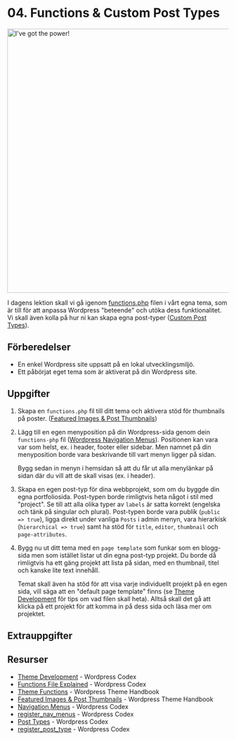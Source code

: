 # 04. Functions & Custom Post Types

<img src="https://user-images.githubusercontent.com/7646347/52047217-d3a21a80-2548-11e9-9cd5-f587e74aeaec.gif" alt="I've got the power!" width="600">

I dagens lektion skall vi gå igenom [functions.php](https://codex.wordpress.org/Functions_File_Explained) filen i vårt egna tema, som är till för att anpassa Wordpress "beteende" och utöka dess funktionalitet. Vi skall även kolla på hur ni kan skapa egna post-typer ([Custom Post Types](https://codex.wordpress.org/Post_Types)).

## Förberedelser

- En enkel Wordpress site uppsatt på en lokal utvecklingsmiljö.
- Ett påbörjat eget tema som är aktiverat på din Wordpress site.

## Uppgifter

1.
    Skapa en `functions.php` fil till ditt tema och aktivera stöd för thumbnails på poster. ([Featured Images & Post Thumbnails](https://developer.wordpress.org/themes/functionality/featured-images-post-thumbnails/))

2.
    Lägg till en egen menyposition på din Wordpress-sida genom dein `functions-php` fil ([Wordpress Navigation Menus](https://codex.wordpress.org/Navigation_Menus)). Positionen kan vara var som helst, ex. i header, footer eller sidebar. Men namnet på din menyposition borde vara beskrivande till vart menyn ligger på sidan.

    Bygg sedan in menyn i hemsidan så att du får ut alla menylänkar på sidan där du vill att de skall visas (ex. i header).

3.
    Skapa en egen post-typ för dina webbprojekt, som om du byggde din egna portfoliosida. Post-typen borde rimligtvis heta något i stil med "project". Se till att alla olika typer av `labels` är satta korrekt (engelska och tänk på singular och plural). Post-typen borde vara publik (`public => true`), ligga direkt under vanliga `Posts` i admin menyn, vara hierarkisk (`hierarchical => true`) samt ha stöd för `title`, `editor`, `thumbnail` och `page-attributes`.

4.
    Bygg nu ut ditt tema med en `page template` som funkar som en blogg-sida men som istället listar ut din egna post-typ projekt. Du borde då rimligtvis ha ett gäng projekt att lista på sidan, med en thumbnail, titel och kanske lite text innehåll.

    Temat skall även ha stöd för att visa varje individuellt projekt på en egen sida, vill säga att en "default page template" finns (se [Theme Development](https://codex.wordpress.org/Theme_Development) för tips om vad filen skall heta). Alltså skall det gå att klicka på ett projekt för att komma in på dess sida och läsa mer om projektet.

## Extrauppgifter

## Resurser

- [Theme Development](https://codex.wordpress.org/Theme_Development) - Wordpress Codex
- [Functions File Explained](https://codex.wordpress.org/Functions_File_Explained) - Wordpress Codex
- [Theme Functions](https://developer.wordpress.org/themes/basics/theme-functions/) - Wordpress Theme Handbook
- [Featured Images & Post Thumbnails](https://developer.wordpress.org/themes/functionality/featured-images-post-thumbnails/) - Wordpress Theme Handbook
- [Navigation Menus](https://codex.wordpress.org/Navigation_Menus) - Wordpress Codex
- [register_nav_menus](https://codex.wordpress.org/Function_Reference/register_nav_menus) - Wordpress Codex
- [Post Types](https://codex.wordpress.org/Post_Types) - Wordpress Codex
- [register_post_type](https://codex.wordpress.org/Function_Reference/register_post_type) - Wordpress Codex
